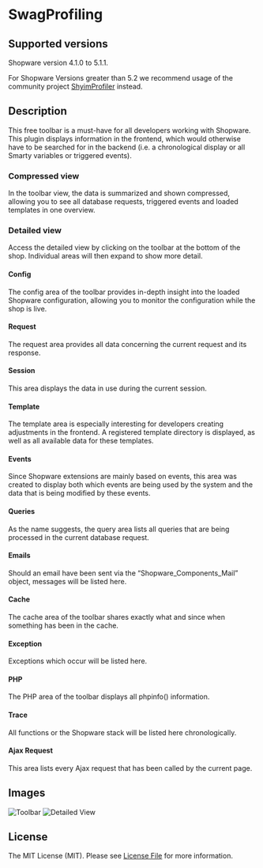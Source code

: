 # SwagProfiling

## Supported versions
Shopware version 4.1.0 to 5.1.1.

For Shopware Versions greater than 5.2 we recommend usage of the community project [ShyimProfiler](https://github.com/shyim/shopware-profiler) instead.

## Description
This free toolbar is a must-have for all developers working with Shopware. This plugin displays information in the frontend, which would otherwise have to be searched for in the backend (i.e. a chronological display or all Smarty variables or triggered events).

### Compressed view
In the toolbar view, the data is summarized and shown compressed, allowing you to see all database requests, triggered events and loaded templates in one overview.

### Detailed view
Access the detailed view by clicking on the toolbar at the bottom of the shop. Individual areas will then expand to show more detail.

#### Config
The config area of the toolbar provides in-depth insight into the loaded Shopware configuration, allowing you to monitor the configuration while the shop is live.

#### Request
The request area provides all data concerning the current request and its response.

#### Session
This area displays the data in use during the current session.

#### Template
The template area is especially interesting for developers creating adjustments in the frontend. A registered template directory is displayed, as well as all available data for these templates.

#### Events
Since Shopware extensions are mainly based on events, this area was created to display both which events are being used by the system and the data that is being modified by these events.

#### Queries
As the name suggests, the query area lists all queries that are being processed in the current database request.

#### Emails
Should an email have been sent via the “Shopware_Components_Mail” object, messages will be listed here.

#### Cache
The cache area of the toolbar shares exactly what and since when something has been in the cache.

#### Exception
Exceptions which occur will be listed here.

#### PHP
The PHP area of the toolbar displays all phpinfo() information.

#### Trace
All functions or the Shopware stack will be listed here chronologically.

#### Ajax Request
This area lists every Ajax request that has been called by the current page.

## Images
![Toolbar](https://github.com/shopwareLabs/SwagProfiling/raw/master/toolbar.png "Toolbar")
![Detailed View](https://github.com/shopwareLabs/SwagProfiling/raw/master/detailView.png "Detailed View")

## License
The MIT License (MIT). Please see [License File](https://github.com/shopwareLabs/SwagImportExport/blob/master/LICENSE "License File") for more information.
